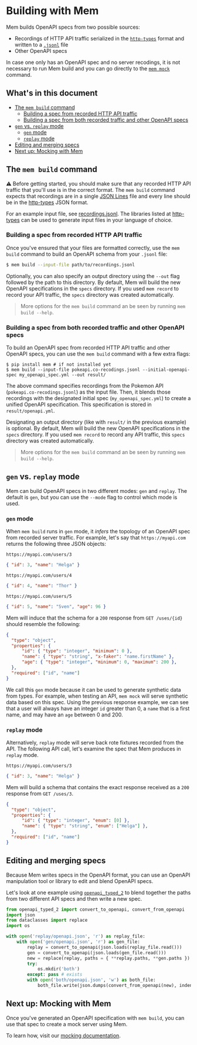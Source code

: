 # Building with Mem

Mem builds OpenAPI specs from two possible sources:
- Recordings of HTTP API traffic serialized in the [`http-types`](https://github.com/meeshkan/http-types) format and written to a [`.jsonl`](https://jsonlines.org) file
- Other OpenAPI specs

In case one only has an OpenAPI spec and no server recodings, it is not necessary to run Mem build and you can go directly to the [`mem mock`](./MOCK.md) command.

## What's in this document

- [The `mem build` command](#the-mem-build-command)
    - [Building a spec from recorded HTTP API traffic](#building-a-spec-from-recorded-http-api-traffic)
    - [Building a spec from both recorded traffic and other OpenAPI specs](#building-a-spec-from-both-recorded-traffic-and-other-openapi-specs)
- [`gen` vs. `replay` mode](#gen-vs-replay-mode)
    - [`gen` mode](#gen-mode)
    - [`replay` mode](#replay-mode)
- [Editing and merging specs](#editing-and-merging-specs)
- [Next up: Mocking with Mem](#next-up-mocking-with-mem)

## The `mem build` command

⚠️ Before getting started, you should make sure that any recorded HTTP API traffic that you'll use is in the correct format. The `mem build` command expects that recordings are in a single [JSON Lines](http://jsonlines.org/) file and every line should be in the [http-types](https://meeshkan.github.io/http-types/) JSON format.

For an example input file, see [recordings.jsonl](https://github.com/meeshkan/mem/blob/master/resources/recordings.jsonl). The libraries listed at [http-types](https://meeshkan.github.io/http-types/) can be used to generate input files in your language of choice.

### Building a spec from recorded HTTP API traffic

Once you've ensured that your files are formatted correctly, use the `mem build` command to build an OpenAPI schema from your `.jsonl` file:

```bash
$ mem build --input-file path/to/recordings.jsonl 
```

Optionally, you can also specify an output directory using the `--out` flag followed by the path to this directory. By default, Mem will build the new OpenAPI specifications in the `specs` directory. If you used `mem record` to record your API traffic, the `specs` directory was created automatically. 

> More options for the `mem build` command an be seen by running `mem build --help`.

### Building a spec from both recorded traffic and other OpenAPI specs

To build an OpenAPI spec from recorded HTTP API traffic and other OpenAPI specs, you can use the `mem build` command with a few extra flags:

```
$ pip install mem # if not installed yet
$ mem build --input-file pokeapi.co-recodings.jsonl --initial-openapi-spec my_openapi_spec.yml --out result/
```

The above command specifies recordings from the Pokemon API (`pokeapi.co-recodings.jsonl`) as the input file. Then, it blends those recordings with the designated initial spec (`my_openapi_spec.yml`) to create a unified OpenAPI specification. This specification is stored in `result/openapi.yml`.

Designating an output directory (like with `result/` in the previous example) is optional. By default, Mem will build the new OpenAPI specifications in the `specs` directory. If you used `mem record` to record any API traffic, this `specs` directory was created automatically.

> More options for the `mem build` command an be seen by running `mem build --help`.

## `gen` vs. `replay` mode

Mem can build OpenAPI specs in two different modes: `gen` and `replay`.  The default is `gen`, but you can use the `--mode` flag to control which mode is used.

### `gen` mode

When `mem build` runs in `gen` mode, it _infers_ the topology of an OpenAPI spec from recorded server traffic. For example, let's say that `https://myapi.com` returns the following three JSON objects:

`https://myapi.com/users/3`
```json
{ "id": 3, "name": "Helga" }
```

`https://myapi.com/users/4`
```json
{ "id": 4, "name": "Thor" }
```

`https://myapi.com/users/5`
```json
{ "id": 5, "name": "Sven", "age": 96 }
```

Mem will induce that the schema for a `200` response from `GET /uses/{id}` should resemble the following:

```json
{
  "type": "object",
  "properties": {
      "id": { "type": "integer", "minimum": 0 },
      "name": { "type": "string", "x-faker": "name.firstName" },
      "age": { "type": "integer", "minimum": 0, "maximum": 200 },
  },
  "required": ["id", "name"]
}
```
We call this `gen` mode because it can be used to generate synthetic data from types. For example, when testing an API, `mem mock` will serve synthetic data based on this spec. Using the previous response example, we can see that a user will always have an integer `id` greater than 0, a `name` that is a first name, and may have an `age` between 0 and 200.  

### `replay` mode

Alternatively, `replay` mode will serve back rote fixtures recorded from the API. The following API call, let's examine the spec that Mem produces in `replay` mode.

`https://myapi.com/users/3`
```json
{ "id": 3, "name": "Helga" }
```

Mem will build a schema that contains the exact response received as a `200` response from `GET /uses/3`.

```json
{
  "type": "object",
  "properties": {
      "id": { "type": "integer", "enum": [0] },
      "name": { "type": "string", "enum": ["Helga"] },
  },
  "required": ["id", "name"]
}
```

<!-- TODO: Mixed mode docs -->

## Editing and merging specs

Because Mem writes specs in the OpenAPI format, you can use an OpenAPI manipulation tool or library to edit and blend OpenAPI specs. 

Let's look at one example using [`openapi_typed_2`](https://github.com/meeshkan/openapi_typed_2) to blend together the paths from two different API specs and then write a new spec.

```python
from openapi_typed_2 import convert_to_openapi, convert_from_openapi
import json
from dataclasses import replace
import os

with open('replay/openapi.json', 'r') as replay_file:
    with open('gen/openapi.json', 'r') as gen_file:
        replay = convert_to_openapi(json.loads(replay_file.read()))
        gen = convert_to_openapi(json.loads(gen_file.read()))
        new = replace(replay, paths = { **replay.paths, **gen.paths })
        try:
            os.mkdir('both')
        except: pass # exists
        with open('both/openapi.json', 'w') as both_file:
            both_file.write(json.dumps(convert_from_openapi(new), indent=2))
```

## Next up: Mocking with Mem

Once you've generated an OpenAPI specification with `mem build`, you can use that spec to create a mock server using Mem.

To learn how, visit our [mocking documentation](./docs/MOCK.md).
